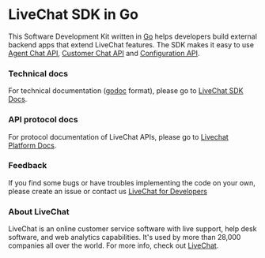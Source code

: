 # LiveChat SDK in Go

This Software Development Kit written in [Go](https://go.dev/) helps developers build external backend apps that extend LiveChat features. The SDK makes it easy to use [Agent Chat API](https://developers.livechatinc.com/docs/messaging/agent-chat-api/), [Customer Chat API](https://developers.livechatinc.com/docs/messaging/customer-chat-api/) and [Configuration API](https://developers.livechatinc.com/docs/management/configuration-api/).

### Technical docs

For technical documentation ([godoc](https://godoc.org/) format), please go to [LiveChat SDK Docs](https://godoc.org/).

### API protocol docs

For protocol documentation of LiveChat APIs, please go to [Livechat Platform Docs](https://developers.livechatinc.com/docs/).

### Feedback

​If you find some bugs or have troubles implementing the code on your own, please create an issue or contact us [LiveChat for Developers](https://developers.livechatinc.com/)

### About LiveChat

LiveChat is an online customer service software with live support, help desk software, and web analytics capabilities. It's used by more than 28,000 companies all over the world. For more info, check out [LiveChat](https://livechatinc.com/).